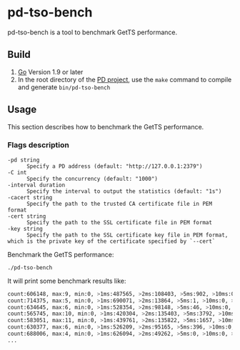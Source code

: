 pd-tso-bench
========

pd-tso-bench is a tool to benchmark GetTS performance.

## Build
1. [Go](https://golang.org/) Version 1.9 or later
2. In the root directory of the [PD project](https://github.com/tikv/pd), use the `make` command to compile and generate `bin/pd-tso-bench`


## Usage

This section describes how to benchmark the GetTS performance.

### Flags description

```
-pd string
      Specify a PD address (default: "http://127.0.0.1:2379")
-C int
      Specify the concurrency (default: "1000")
-interval duration
      Specify the interval to output the statistics (default: "1s")
-cacert string
      Specify the path to the trusted CA certificate file in PEM format
-cert string
      Specify the path to the SSL certificate file in PEM format
-key string
      Specify the path to the SSL certificate key file in PEM format, which is the private key of the certificate specified by `--cert`
```

Benchmark the GetTS performance:

    ./pd-tso-bench

It will print some benchmark results like:
```bash
count:606148, max:9, min:0, >1ms:487565, >2ms:108403, >5ms:902, >10ms:0, >30ms:0
count:714375, max:5, min:0, >1ms:690071, >2ms:13864, >5ms:1, >10ms:0, >30ms:0
count:634645, max:6, min:0, >1ms:528354, >2ms:98148, >5ms:46, >10ms:0, >30ms:0
count:565745, max:10, min:0, >1ms:420304, >2ms:135403, >5ms:3792, >10ms:1, >30ms:0
count:583051, max:11, min:0, >1ms:439761, >2ms:135822, >5ms:1657, >10ms:1, >30ms:0
count:630377, max:6, min:0, >1ms:526209, >2ms:95165, >5ms:396, >10ms:0, >30ms:0
count:688006, max:4, min:0, >1ms:626094, >2ms:49262, >5ms:0, >10ms:0, >30ms:0
...
```